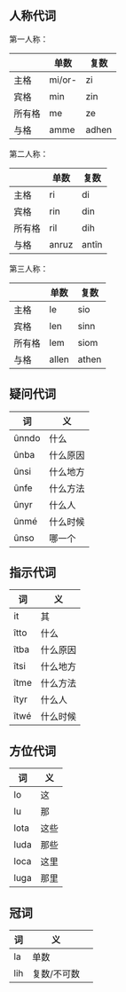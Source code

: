 ## 人称代词

第一人称：

|        | 单数           | 复数           |
|----------|--------------|--------------|
| 主格       | mi/or- | zi    |
| 宾格       | min    | zin |
| 所有格      | me    | ze  |
| 与格       | amme   | adhen  |

第二人称：

|        | 单数           | 复数           |
|----------|--------------|--------------|
| 主格       | ri | di    |
| 宾格       | rin    | din |
| 所有格      | ril    | dih  |
| 与格       | anruz   | antîn  |

第三人称：

|     | 单数    | 复数    |
| --- | ----- | ----- |
| 主格  | le    | sio   |
| 宾格  | len   | sinn  |
| 所有格 | lem   | siom  |
| 与格  | allen | athen |

## 疑问代词

| 词     | 义    |
|-------|------|
| ûnndo | 什么   |
| ûnba  | 什么原因 |
| ûnsi  | 什么地方 |
| ûnfe  | 什么方法 |
| ûnyr  | 什么人  |
| ûnmé  | 什么时候 |
| ûnso  | 哪一个  |

## 指示代词

| 词    | 义    |
|------|------|
| it   | 其    |
| îtto | 什么   |
| îtba | 什么原因 |
| îtsi | 什么地方 |
| îtme | 什么方法 |
| îtyr | 什么人  |
| îtwé | 什么时候 |

## 方位代词
| 词    | 义   |
| ---- | --- |
| lo   | 这   |
| lu   | 那   |
| lota | 这些  |
| luda | 那些  |
| loca | 这里  |
| luga | 那里  |

## 冠词
| 词   | 义      |     |
| --- | ------ | --- |
| la  | 单数     |     |
| lih | 复数/不可数 |     |
